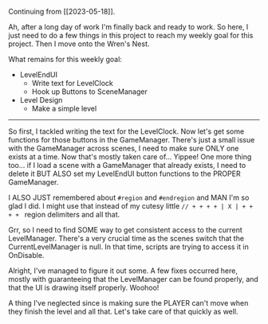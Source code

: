 Continuing from [[2023-05-18]].

Ah, after a long day of work I'm finally back and ready to work. So here, I just need to do a few things in this project to reach my weekly goal for this project. Then I move onto the Wren's Nest.

What remains for this weekly goal:
- LevelEndUI
	- Write text for LevelClock
	- Hook up Buttons to SceneManager
- Level Design
	- Make a simple level

---

So first, I tackled writing the text for the LevelClock. Now let's get some functions for those buttons in the GameManager.
There's just a small issue with the GameManager across scenes, I need to make sure ONLY one exists at a time. Now that's mostly taken care of... Yippee!
One more thing too... if I load a scene with a GameManager that already exists, I need to delete it BUT ALSO set my LevelEndUI button functions to the PROPER GameManager.

I ALSO JUST remembered about `#region` and  `#endregion` and MAN I'm so glad I did. I might use that instead of my cutesy little `// + + + + | X | + + + + ` region delimiters and all that.

Grr, so I need to find SOME way to get consistent access to the current LevelManager. There's a very crucial time as the scenes switch that the CurrentLevelManager is null. In that time, scripts are trying to access it in OnDisable.

Alright, I've managed to figure it out some. A few fixes occurred here, mostly with guaranteeing that the LevelManager can be found properly, and that the UI is drawing itself properly. Woohoo!

A thing I've neglected since is making sure the PLAYER can't move when they finish the level and all that. Let's take care of that quickly as well.